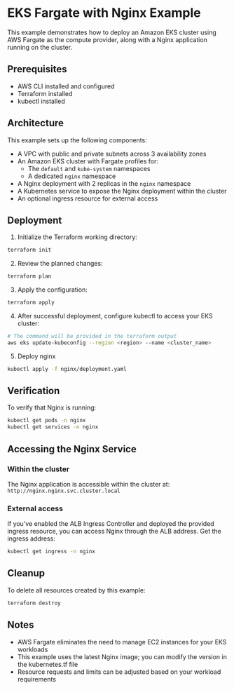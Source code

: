# EKS Fargate with Nginx Example

This example demonstrates how to deploy an Amazon EKS cluster using AWS Fargate as the compute provider, along with a Nginx application running on the cluster.

## Prerequisites

- AWS CLI installed and configured
- Terraform installed
- kubectl installed

## Architecture

This example sets up the following components:

- A VPC with public and private subnets across 3 availability zones
- An Amazon EKS cluster with Fargate profiles for:
  - The `default` and `kube-system` namespaces
  - A dedicated `nginx` namespace
- A Nginx deployment with 2 replicas in the `nginx` namespace
- A Kubernetes service to expose the Nginx deployment within the cluster
- An optional ingress resource for external access

## Deployment

1. Initialize the Terraform working directory:

```bash
terraform init
```

2. Review the planned changes:

```bash
terraform plan
```

3. Apply the configuration:

```bash
terraform apply
```

4. After successful deployment, configure kubectl to access your EKS cluster:

```bash
# The command will be provided in the terraform output
aws eks update-kubeconfig --region <region> --name <cluster_name>
```

5. Deploy nginx

```bash
kubectl apply -f nginx/deployment.yaml
```

## Verification

To verify that Nginx is running:

```bash
kubectl get pods -n nginx
kubectl get services -n nginx
```

## Accessing the Nginx Service

### Within the cluster
The Nginx application is accessible within the cluster at: `http://nginx.nginx.svc.cluster.local`

### External access
If you've enabled the ALB Ingress Controller and deployed the provided ingress resource, you can access Nginx through the ALB address. Get the ingress address:

```bash
kubectl get ingress -n nginx
```

## Cleanup

To delete all resources created by this example:

```bash
terraform destroy
```

## Notes

- AWS Fargate eliminates the need to manage EC2 instances for your EKS workloads
- This example uses the latest Nginx image; you can modify the version in the kubernetes.tf file
- Resource requests and limits can be adjusted based on your workload requirements